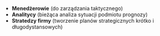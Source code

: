 - **Menedżerowie** (do zarządzania taktycznego)
- **Analitycy** (bieżąca analiza sytuacji podmiotu prognozy)
- **Stratedzy firmy** (tworzenie planów strategicznych krótko i długodystansowych)